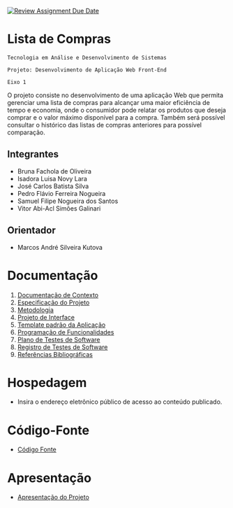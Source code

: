 [![Review Assignment Due Date](https://classroom.github.com/assets/deadline-readme-button-24ddc0f5d75046c5622901739e7c5dd533143b0c8e959d652212380cedb1ea36.svg)](https://classroom.github.com/a/teYJD0R3)
# Lista de Compras

`Tecnologia em Análise e Desenvolvimento de Sistemas`

`Projeto: Desenvolvimento de Aplicação Web Front-End`

`Eixo 1`

O projeto consiste no desenvolvimento de uma aplicação Web que permita gerenciar uma lista de compras para alcançar uma maior eficiência de tempo e economia, onde o consumidor pode relatar os produtos que deseja comprar e o valor máximo disponível para a compra. Também será possível consultar o histórico das listas de compras anteriores para possível comparação.

## Integrantes

* Bruna Fachola de Oliveira
* Isadora Luisa Novy Lara 
* José Carlos Batista Silva 
* Pedro Flávio Ferreira Nogueira 
* Samuel Filipe Nogueira dos Santos 
* Vitor Abi-Acl Simões Galinari  

## Orientador

* Marcos André Silveira Kutova

# Documentação

<ol>
<li><a href="documentos/01-Documentação de Contexto.md"> Documentação de Contexto</a></li>
<li><a href="documentos/02-Especificação do Projeto.md"> Especificação do Projeto</a></li>
<li><a href="documentos/03-Metodologia.md"> Metodologia</a></li>
<li><a href="documentos/04-Projeto de Interface.md"> Projeto de Interface</a></li>
<li><a href="documentos/05-Template padrão da Aplicação.md"> Template padrão da Aplicação</a></li>
<li><a href="documentos/06-Programação de Funcionalidades.md"> Programação de Funcionalidades</a></li>
<li><a href="documentos/07-Plano de Testes de Software.md"> Plano de Testes de Software</a></li>
<li><a href="documentos/08-Registro de Testes de Software.md"> Registro de Testes de Software</a></li>
<li><a href="documentos/09-Referências.md"> Referências Bibliográficas</a></li>
</ol>

# Hospedagem

* Insira o endereço eletrônico público de acesso ao conteúdo publicado. 

# Código-Fonte

* <a href="codigo-fonte/README.md">Código Fonte</a>

# Apresentação

* <a href="apresentacao/README.md">Apresentação do Projeto</a>
